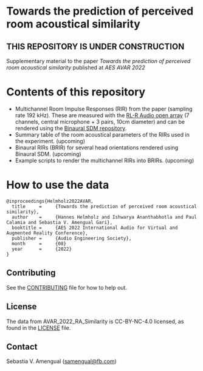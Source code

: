 # Towards the prediction of perceived room acoustical similarity
## THIS REPOSITORY IS UNDER CONSTRUCTION

Supplementary material to the paper _Towards the prediction of perceived room acoustical similarity_ published at _AES AVAR 2022_

# Contents of this repository

- Multichannel Room Impulse Responses (RIR) from the paper (sampling rate 192 kHz). These are measured with the [RL-R Audio open array](https://github.com/facebookresearch/BinauralSDM#microphone-arrays) (7 channels, central microphone + 3 pairs, 10cm diameter) and can be rendered using the [Binaural SDM repository](https://github.com/facebookresearch/BinauralSDM).
- Summary table of the room acoustical parameters of the RIRs used in the experiment. (upcoming)
- Binaural RIRs (BRIR) for several head orientations rendered using Binaural SDM. (upcoming)
- Example scripts to render the multichannel RIRs into BRIRs. (upcoming)

# How to use the data


```
@inproceedings{Helmholz2022AVAR,
  title     =     {Towards the prediction of perceived room acoustical similarity},
  author    =     {Hannes Helmholz and Ishwarya Ananthabhotla and Paul Calamia and Sebastia V. Amengual Gari},
  booktitle =     {AES 2022 International Audio for Virtual and Augmented Reality Conference},
  publisher =     {Audio Engineering Society},
  month     =     {08}
  year      =     {2022}
}
```


## Contributing
See the [CONTRIBUTING](CONTRIBUTING.md) file for how to help out.

## License
The data from AVAR_2022_RA_Similarity is CC-BY-NC-4.0 licensed, as found in the [LICENSE](LICENSE) file.

## Contact
Sebastia V. Amengual (samengual@fb.com)



